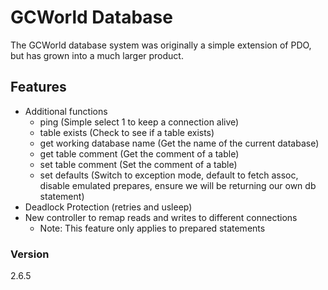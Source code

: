 # GCWorld Database

The GCWorld database system was originally a simple extension of PDO, but has grown into a much larger product.

## Features

  - Additional functions
    - ping (Simple select 1 to keep a connection alive)
    - table exists (Check to see if a table exists)
    - get working database name (Get the name of the current database)
    - get table comment (Get the comment of a table)
    - set table comment (Set the comment of a table)
    - set defaults (Switch to exception mode, default to fetch assoc, disable emulated prepares, ensure we will be returning our own db statement)
  - Deadlock Protection (retries and usleep)
  - New controller to remap reads and writes to different connections
    - Note: This feature only applies to prepared statements


### Version
2.6.5

